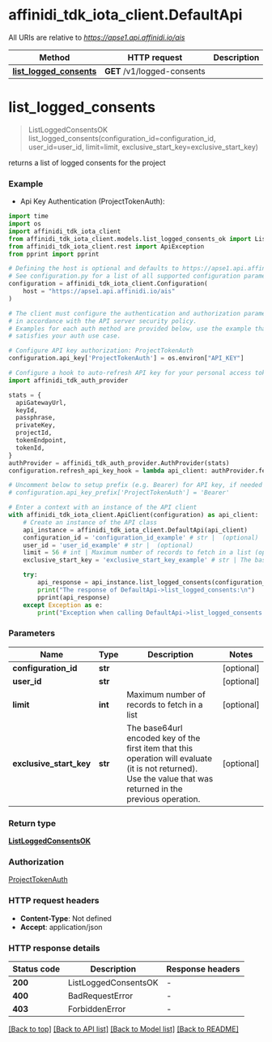# affinidi_tdk_iota_client.DefaultApi

All URIs are relative to *https://apse1.api.affinidi.io/ais*

| Method                                                         | HTTP request                | Description |
| -------------------------------------------------------------- | --------------------------- | ----------- |
| [**list_logged_consents**](DefaultApi.md#list_logged_consents) | **GET** /v1/logged-consents |

# **list_logged_consents**

> ListLoggedConsentsOK list_logged_consents(configuration_id=configuration_id, user_id=user_id, limit=limit, exclusive_start_key=exclusive_start_key)

returns a list of logged consents for the project

### Example

- Api Key Authentication (ProjectTokenAuth):

```python
import time
import os
import affinidi_tdk_iota_client
from affinidi_tdk_iota_client.models.list_logged_consents_ok import ListLoggedConsentsOK
from affinidi_tdk_iota_client.rest import ApiException
from pprint import pprint

# Defining the host is optional and defaults to https://apse1.api.affinidi.io/ais
# See configuration.py for a list of all supported configuration parameters.
configuration = affinidi_tdk_iota_client.Configuration(
    host = "https://apse1.api.affinidi.io/ais"
)

# The client must configure the authentication and authorization parameters
# in accordance with the API server security policy.
# Examples for each auth method are provided below, use the example that
# satisfies your auth use case.

# Configure API key authorization: ProjectTokenAuth
configuration.api_key['ProjectTokenAuth'] = os.environ["API_KEY"]

# Configure a hook to auto-refresh API key for your personal access token (PAT), if expired
import affinidi_tdk_auth_provider

stats = {
  apiGatewayUrl,
  keyId,
  passphrase,
  privateKey,
  projectId,
  tokenEndpoint,
  tokenId,
}
authProvider = affinidi_tdk_auth_provider.AuthProvider(stats)
configuration.refresh_api_key_hook = lambda api_client: authProvider.fetch_project_scoped_token()

# Uncomment below to setup prefix (e.g. Bearer) for API key, if needed
# configuration.api_key_prefix['ProjectTokenAuth'] = 'Bearer'

# Enter a context with an instance of the API client
with affinidi_tdk_iota_client.ApiClient(configuration) as api_client:
    # Create an instance of the API class
    api_instance = affinidi_tdk_iota_client.DefaultApi(api_client)
    configuration_id = 'configuration_id_example' # str |  (optional)
    user_id = 'user_id_example' # str |  (optional)
    limit = 56 # int | Maximum number of records to fetch in a list (optional)
    exclusive_start_key = 'exclusive_start_key_example' # str | The base64url encoded key of the first item that this operation will evaluate (it is not returned). Use the value that was returned in the previous operation. (optional)

    try:
        api_response = api_instance.list_logged_consents(configuration_id=configuration_id, user_id=user_id, limit=limit, exclusive_start_key=exclusive_start_key)
        print("The response of DefaultApi->list_logged_consents:\n")
        pprint(api_response)
    except Exception as e:
        print("Exception when calling DefaultApi->list_logged_consents: %s\n" % e)
```

### Parameters

| Name                    | Type    | Description                                                                                                                                                    | Notes      |
| ----------------------- | ------- | -------------------------------------------------------------------------------------------------------------------------------------------------------------- | ---------- |
| **configuration_id**    | **str** |                                                                                                                                                                | [optional] |
| **user_id**             | **str** |                                                                                                                                                                | [optional] |
| **limit**               | **int** | Maximum number of records to fetch in a list                                                                                                                   | [optional] |
| **exclusive_start_key** | **str** | The base64url encoded key of the first item that this operation will evaluate (it is not returned). Use the value that was returned in the previous operation. | [optional] |

### Return type

[**ListLoggedConsentsOK**](ListLoggedConsentsOK.md)

### Authorization

[ProjectTokenAuth](../README.md#ProjectTokenAuth)

### HTTP request headers

- **Content-Type**: Not defined
- **Accept**: application/json

### HTTP response details

| Status code | Description          | Response headers |
| ----------- | -------------------- | ---------------- |
| **200**     | ListLoggedConsentsOK | -                |
| **400**     | BadRequestError      | -                |
| **403**     | ForbiddenError       | -                |

[[Back to top]](#) [[Back to API list]](../README.md#documentation-for-api-endpoints) [[Back to Model list]](../README.md#documentation-for-models) [[Back to README]](../README.md)
